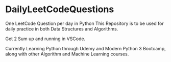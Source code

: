 ﻿# DailyLeetCodeQuestions
One LeetCode Question per day in Python
This Repository is to be used for daily practice in both Data Structures and Algorithms.

Get 2 Sum up and running in VSCode. 

Currently Learning Python through Udemy and Modern Python 3 Bootcamp, along with other Algorithm and Machine Learning courses.
